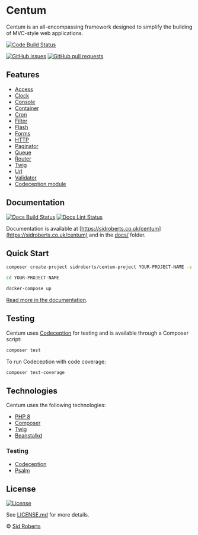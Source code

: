 # Centum

Centum is an all-encompassing framework designed to simplify the building of MVC-style web applications.



[![Code Build Status](https://img.shields.io/github/actions/workflow/status/SidRoberts/centum/tests.yml?style=for-the-badge&label=Code%20Build)](https://github.com/SidRoberts/centum/actions)

[![GitHub issues](https://img.shields.io/github/issues-raw/SidRoberts/centum.svg?style=for-the-badge)](https://github.com/SidRoberts/centum/issues)
[![GitHub pull requests](https://img.shields.io/github/issues-pr-raw/SidRoberts/centum.svg?style=for-the-badge)](https://github.com/SidRoberts/centum/pulls)



## Features

- [Access](https://sidroberts.co.uk/centum/access)
- [Clock](https://sidroberts.co.uk/centum/clock)
- [Console](https://sidroberts.co.uk/centum/console)
- [Container](https://sidroberts.co.uk/centum/container)
- [Cron](https://sidroberts.co.uk/centum/cron)
- [Filter](https://sidroberts.co.uk/centum/filter)
- [Flash](https://sidroberts.co.uk/centum/flash)
- [Forms](https://sidroberts.co.uk/centum/forms)
- [HTTP](https://sidroberts.co.uk/centum/http)
- [Paginator](https://sidroberts.co.uk/centum/paginator)
- [Queue](https://sidroberts.co.uk/centum/queue)
- [Router](https://sidroberts.co.uk/centum/router)
- [Twig](https://sidroberts.co.uk/centum/twig)
- [Url](https://sidroberts.co.uk/centum/url)
- [Validator](https://sidroberts.co.uk/centum/validator)
- [Codeception module](https://sidroberts.co.uk/centum/testing)



## Documentation

[![Docs Build Status](https://img.shields.io/github/deployments/SidRoberts/centum/github-pages?style=for-the-badge)](https://sidroberts.co.uk/centum)
[![Docs Lint Status](https://img.shields.io/github/actions/workflow/status/SidRoberts/centum/docs-lint.yml?style=for-the-badge&label=Docs%20Lint)](https://github.com/SidRoberts/centum/actions)

Documentation is available at [https://sidroberts.co.uk/centum](https://sidroberts.co.uk/centum) and in the [docs/](docs/) folder.



## Quick Start

```bash
composer create-project sidroberts/centum-project YOUR-PROJECT-NAME -s dev

cd YOUR-PROJECT-NAME

docker-compose up
```

[Read more in the documentation](https://sidroberts.co.uk/centum/quick-start).



## Testing

Centum uses [Codeception](https://codeception.com/) for testing and is available through a Composer script:

```bash
composer test
```

To run Codeception with code coverage:

```bash
composer test-coverage
```



## Technologies

Centum uses the following technologies:

- [PHP 8](https://www.php.net/)
- [Composer](https://getcomposer.org/)
- [Twig](https://twig.symfony.com/)
- [Beanstalkd](https://beanstalkd.github.io/)

### Testing

- [Codeception](https://codeception.com/)
- [Psalm](https://psalm.dev/)



## License

[![License](https://img.shields.io/github/license/SidRoberts/centum?style=for-the-badge)](LICENSE.md)

See [LICENSE.md](LICENSE.md) for more details.

© [Sid Roberts](https://github.com/SidRoberts)
